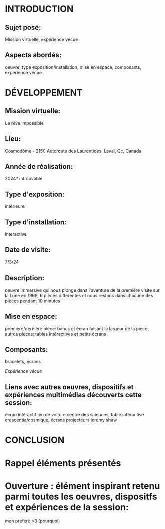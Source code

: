 # INTRODUCTION

## Sujet posé:
Mission virtuelle, expérience vécue

## Aspects abordés:
oeuvre, type exposition/installation, mise en espace, composants, expérience vécue

# DÉVELOPPEMENT

## Mission virtuelle:
Le rêve impossible
## Lieu: 
Cosmodôme - 2150 Autoroute des Laurentides, Laval, Qc, Canada
## Année de réalisation:
2024? introuvable
## Type d'exposition:
intérieure
## Type d'installation:
interactive
## Date de visite:
7/3/24

## Description:
oeuvre immersive qui nous plonge dans l'aventure de la première visite sur la Lune en 1969, 6 pièces différentes et nous restons dans chacune des pièces pendant 10 minutes
## Mise en espace:
première/dernière pièce: bancs et écran faisant la largeur de la pièce, autres pièces: tables intéractives et petits écrans
## Composants:
bracelets, écrans

*Expérience vécue*

## Liens avec autres oeuvres, dispositifs et expériences multimédias découverts cette session:
écran intéractif jeu de voiture centre des sciences, table intéractive crescentia/cosmique, écrans projecteurs jeremy shaw

# CONCLUSION

# Rappel éléments présentés
# Ouverture : élément inspirant retenu parmi toutes les oeuvres, dispositfs et expériences de la session:
mon préféré <3 (pourquoi)
